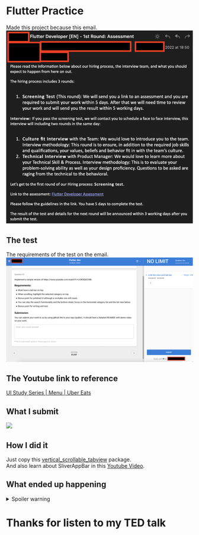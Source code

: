 # Flutter Practice

Made this project because this email.
![](/assets/images/email.png)  

## The test
The requirements of the test on the email.
![](/assets/images/test.png)  

## The Youtube link to reference
[UI Study Series | Menu | Uber Eats](https://youtu.be/LrOR5QOCHBI)

## What I submit
![](demo.gif)  

## How I did it
Just copy this [vertical_scrollable_tabview](https://pub.dev/packages/vertical_scrollable_tabview) package.  
And also learn about SliverAppBar in this [Youtube Video](https://youtu.be/s_3ak-4u43E).

## What ended up happening
<details>
  <summary>Spoiler warning</summary>
  They ghosted me. LMAO.
</details>

# Thanks for listen to my TED talk